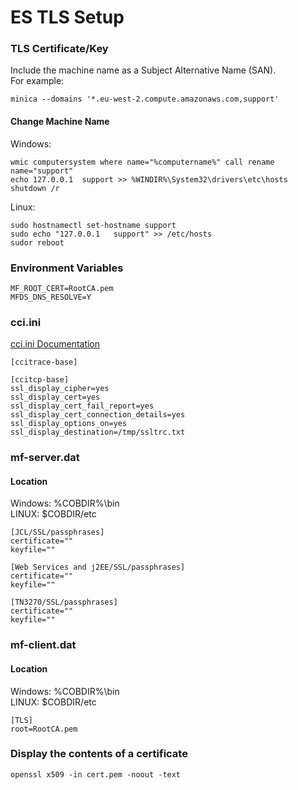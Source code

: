 # ES TLS Setup
### TLS Certificate/Key
Include the machine name as a Subject Alternative Name (SAN).  
For example:  
```
minica --domains '*.eu-west-2.compute.amazonaws.com,support'
```
#### Change Machine Name
Windows:  
```
wmic computersystem where name="%computername%" call rename name="support"
echo 127.0.0.1  support >> %WINDIR%\System32\drivers\etc\hosts
shutdown /r
```
Linux:  
```
sudo hostnamectl set-hostname support
sudo echo "127.0.0.1   support" >> /etc/hosts
sudor reboot
```

### Environment Variables
```
MF_ROOT_CERT=RootCA.pem  
MFDS_DNS_RESOLVE=Y  
```

### cci.ini
[cci.ini Documentation](https://www.microfocus.com/documentation/enterprise-developer/ed-latest/ED-VS2022/BKCCCCIINI.html)
```
[ccitrace-base]

[ccitcp-base]
ssl_display_cipher=yes
ssl_display_cert=yes
ssl_display_cert_fail_report=yes
ssl_display_cert_connection_details=yes
ssl_display_options_on=yes
ssl_display_destination=/tmp/ssltrc.txt
```

### mf-server.dat
#### Location
Windows: %COBDIR%\bin  
LINUX: $COBDIR/etc  
```
[JCL/SSL/passphrases]
certificate=""
keyfile=""

[Web Services and j2EE/SSL/passphrases]
certificate=""
keyfile=""

[TN3270/SSL/passphrases]
certificate=""
keyfile=""
```

### mf-client.dat
#### Location
Windows: %COBDIR%\bin  
LINUX: $COBDIR/etc  
```
[TLS]
root=RootCA.pem
```

### Display the contents of a certificate
```
openssl x509 -in cert.pem -noout -text
```
